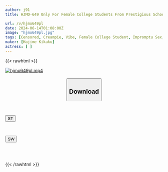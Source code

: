 ```yaml
---
author: j91
title: HJMO-649 Only For Female College Students From Prestigious Schools Who Want To Become News Announcers! "Female News Announcers Should Be Able To Read The Script Under Any Circumstances!?" Fixed Vibrator Dirty Talk News 5 Super Radical Report If You Don't Give In To The Mischievous Interference And Finish Reading The Script, You'll Get 1 Million Yen! If You Give Up Halfway, You'll Get A Quick Creampie Punishment Game!

url: /v/hjmo649pl
date: 2024-06-14T01:08:00Z
image: "hjmo649pl.jpg"
tags: [Censored, Creampie, Vibe, Female College Student, Impromptu Sex, Anchorwoman	]
maker: [Hajime Kikaku]
actress: [ ]
---
```



{{< rawhtml >}}

<div class="video" data-videoid="bvgbddxJyjtPzYe">
    <a href="javascript:;">
        <img src="/v/hjmo649pl/hjmo649pl.jpg" width="WIDTH" height="HEIGHT" alt="hjmo649pl.mp4" loading="lazy">
    </a>
</div>

<script type="text/javascript" src="https://j91.asia/asset/on-demand-st.js"></script>

<br>
  <link rel="stylesheet" href="https://j91.asia/asset/bs5.css">
  
  <center>
  <button class="btn btn-primary" type="button" data-bs-toggle="collapse" data-bs-target=".multi-collapse" aria-expanded="false" aria-controls="multiCollapseExample1 multiCollapseExample2"><h2>Download</h2></button></center>
</p>
<div class="row">
  <div class="col">
    <div class="collapse multi-collapse" id="multiCollapseExample1">
      <div class="card card-body">
	      	      <br>
<div class="buttons">  
<p><a href="/v/hjmo649pl/st.html" target="_blank"><button class="btn-hover color-3"><i class="fa fa-download"></i> ST</button></a></p></div>
    </div>
  </div>
</div>
  <div class="col">
    <div class="collapse multi-collapse" id="multiCollapseExample2">
      <div class="card card-body">
	      <br>
<div class="buttons">
<p><a href="/v/hjmo649pl/sw.html" target="_blank"><button class="btn-hover color-2"><i class="fa fa-download"></i> SW</button></a></p></div>
<br><br>
      </div>
    </div>
  </div>
</div>

{{< /rawhtml >}}